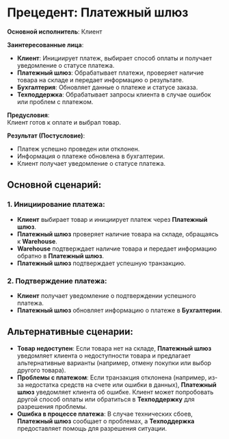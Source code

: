 # Прецедент: Платежный шлюз

**Основной исполнитель**: Клиент

**Заинтересованные лица**:
- **Клиент**: Инициирует платеж, выбирает способ оплаты и получает уведомление о статусе платежа.
- **Платежный шлюз**: Обрабатывает платежи, проверяет наличие товара на складе и передает информацию о результате.
- **Бухгалтерия**: Обновляет данные о платеже и статусе заказа.
- **Техподдержка**: Обрабатывает запросы клиента в случае ошибок или проблем с платежом.

**Предусловия**:  
Клиент готов к оплате и выбрал товар.

**Результат (Постусловие)**:
- Платеж успешно проведен или отклонен.
- Информация о платеже обновлена в бухгалтерии.
- Клиент получает уведомление о статусе платежа.

## Основной сценарий:

### 1. Инициирование платежа:
- **Клиент** выбирает товар и инициирует платеж через **Платежный шлюз**.
- **Платежный шлюз** проверяет наличие товара на складе, обращаясь к **Warehouse**.
- **Warehouse** подтверждает наличие товара и передает информацию обратно в **Платежный шлюз**.
- **Платежный шлюз** подтверждает успешную транзакцию.

### 2. Подтверждение платежа:
- **Клиент** получает уведомление о подтверждении успешного платежа.
- **Платежный шлюз** обновляет информацию о платеже в **Бухгалтерии**.

## Альтернативные сценарии:
- **Товар недоступен**: Если товара нет на складе, **Платежный шлюз** уведомляет клиента о недоступности товара и предлагает альтернативные варианты (например, отмену покупки или выбор другого товара).
- **Проблемы с платежом**: Если транзакция отклонена (например, из-за недостатка средств на счете или ошибки в данных), **Платежный шлюз** уведомляет клиента об ошибке. Клиент может попробовать другой способ оплаты или обратиться в **Техподдержку** для разрешения проблемы.
- **Ошибка в процессе платежа**: В случае технических сбоев, **Платежный шлюз** сообщает о проблемах, а **Техподдержка** предоставляет помощь для разрешения ситуации.